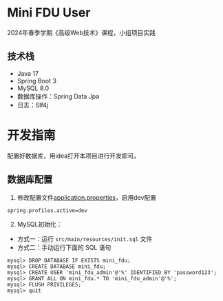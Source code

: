 # Mini FDU User

2024年春季学期《高级Web技术》课程，小组项目实践

## 技术栈

- Java 17
- Spring Boot 3
- MySQL 8.0
- 数据库操作：Spring Data Jpa
- 日志：Slf4j

# 开发指南

配置好数据库，用idea打开本项目进行开发即可。

## 数据库配置

1. 修改配置文件[application.properties](./src/main/resources/application.properties)，启用dev配置

```properties
spring.profiles.active=dev
```

2. MySQL初始化：

- 方式一：运行 `src/main/resources/init.sql` 文件
- 方式二：手动运行下面的 SQL 语句

```shell
mysql> DROP DATABASE IF EXISTS mini_fdu;
mysql> CREATE DATABASE mini_fdu;
mysql> CREATE USER 'mini_fdu_admin'@'%' IDENTIFIED BY 'password123';
mysql> GRANT ALL ON mini_fdu.* TO 'mini_fdu_admin'@'%';
mysql> FLUSH PRIVILEGES;
mysql> quit
```